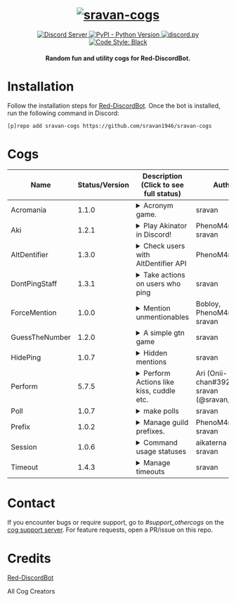 <h1 align="center">
  <a href="https://github.com/sravan1946/sravan-cogs"><img src="https://i.imgur.com/ZZqGPFv.jpg" alt="sravan-cogs"></a>
</h1>

<p align="center">
  <a href="https://discord.gg/NwnGnxmvjv">
    <img src="https://discordapp.com/api/guilds/762252805532155945/widget.png?style=shield" alt="Discord Server">
  </a>
  <a href="https://www.python.org/downloads/">
    <img alt="PyPI - Python Version" src="https://img.shields.io/pypi/pyversions/Red-Discordbot">
  </a>
  <a href="https://github.com/Rapptz/discord.py/">
     <img src="https://img.shields.io/badge/discord-py-blue.svg" alt="discord.py">
  </a>
  <a href="https://github.com/ambv/black">
    <img src="https://img.shields.io/badge/code%20style-black-000000.svg" alt="Code Style: Black" />
  </a>
</p>
<h4 align="center">Random fun and utility cogs for Red-DiscordBot.</h4>

# Installation
Follow the installation steps for [Red-DiscordBot](https://github.com/Cog-Creators/Red-DiscordBot).
Once the bot is installed, run the following command in Discord:

`[p]repo add sravan-cogs https://github.com/sravan1946/sravan-cogs`

# Cogs
| Name           | Status/Version   | Description (Click to see full status)                                                                                                                                                                                                                                         | Authors                                        |
|----------------|------------------|--------------------------------------------------------------------------------------------------------------------------------------------------------------------------------------------------------------------------------------------------------------------------------|------------------------------------------------|
| Acromania      | 1.1.0            | <details><summary>Acronym game.</summary>Acronym game is a fun and engaging word game where players take turns creating a phrase or sentence from a series of letters, with each letter representing a word in the phrase.</details>                                           | sravan                                         |
| Aki            | 1.2.1            | <details><summary>Play Akinator in Discord!</summary>Play Akinator in Discord!</details>                                                                                                                                                                                       | PhenoM4n4n and sravan                          |
| AltDentifier   | 1.3.0            | <details><summary>Check users with AltDentifier API</summary>Check users with AltDentifier API</details>                                                                                                                                                                       | PhenoM4n4n                                     |
| DontPingStaff  | 1.3.1            | <details><summary>Take actions on users who ping</summary>Punish the users who ping others with a certain role</details>                                                                                                                                                       | sravan                                         |
| ForceMention   | 1.0.0            | <details><summary>Mention unmentionables</summary>Mentions roles that are unmentionable</details>                                                                                                                                                                              | Bobloy, PhenoM4n4n, and sravan                 |
| GuessTheNumber | 1.2.0            | <details><summary>A simple gtn game</summary>A guess the number game which you can play in discord</details>                                                                                                                                                                   | sravan                                         |
| HidePing       | 1.0.7            | <details><summary>Hidden mentions</summary>Mentions the user in a hidden ping</details>                                                                                                                                                                                        | sravan                                         |
| Perform        | 5.7.5            | <details><summary>Perform Actions like kiss, cuddle etc.</summary>The perform cog facilitates immersive roleplay experiences with commands for hugging, kissing, poking, kicking, and more, allowing users to engage in diverse interactive actions and expressions.</details> | Ari (Onii-chan#3920), sravan (@sravan_krishna) |
| Poll           | 1.0.7            | <details><summary>make polls</summary>simple command to start poll using reactions</details>                                                                                                                                                                                   | sravan                                         |
| Prefix         | 1.0.2            | <details><summary>Manage guild prefixes.</summary>Manage guild prefixes more extensively.</details>                                                                                                                                                                            | PhenoM4n4n and sravan                          |
| Session        | 1.0.6            | <details><summary>Command usage statuses</summary>aikaterna's rndstatus edited to display the number of commands used in a session as the status</details>                                                                                                                     | aikaterna and sravan                           |
| Timeout        | 1.4.3            | <details><summary>Manage timeouts</summary>Add or remove timeout from users</details>                                                                                                                                                                                          | sravan                                         |

# Contact
If you encounter bugs or require support, go to *#support_othercogs* on the [cog support server](https://discord.gg/GET4DVk).
For feature requests, open a PR/issue on this repo.

# Credits
[Red-DiscordBot](https://github.com/Cog-Creators/Red-DiscordBot)

All Cog Creators
